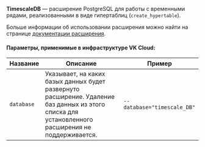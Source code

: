 **TimescaleDB** — расширение PostgreSQL для работы с временными рядами, реализованными в виде гипертаблиц (`create_hypertable`).

Больше информации об использовании расширения можно найти на странице [документации расширения](https://docs.timescale.com/api/latest).

#### Параметры, применимые в инфраструктуре VK Cloud:

|Название|Описание|Пример|
|---|---|---|
|`database`|Указывает, на каких базых данных будет развернуто расширение. Удаление баз данных из этого списка для установленного расширения не поддерживается.|`--database="timescale_DB"`|
